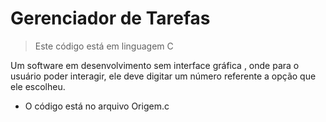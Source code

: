 # **Gerenciador de Tarefas**
> Este código  está em linguagem C
>  
Um software em desenvolvimento sem interface gráfica , onde para o usuário poder  interagir, ele deve digitar um número referente a opção que ele escolheu.
* O código está no arquivo Origem.c 
